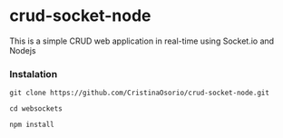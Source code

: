 # crud-socket-node

This is a simple CRUD web application in real-time using Socket.io and Nodejs

### Instalation

```
git clone https://github.com/CristinaOsorio/crud-socket-node.git
```

```
cd websockets
```

```
npm install
```

